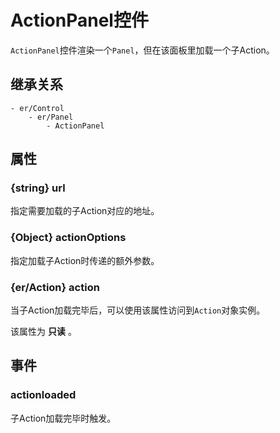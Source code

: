 # ActionPanel控件

`ActionPanel`控件渲染一个`Panel`，但在该面板里加载一个子Action。

## 继承关系

    - er/Control
        - er/Panel
            - ActionPanel

## 属性

### {string} url

指定需要加载的子Action对应的地址。

### {Object} actionOptions

指定加载子Action时传递的额外参数。

### {er/Action} action

当子Action加载完毕后，可以使用该属性访问到`Action`对象实例。

该属性为 **只读** 。

## 事件

### actionloaded

子Action加载完毕时触发。